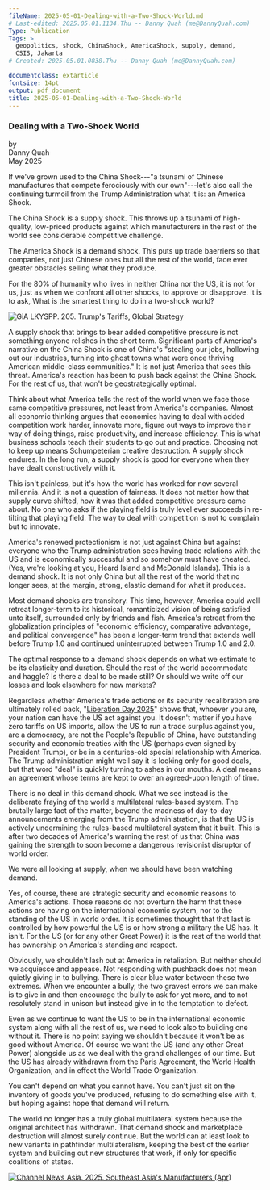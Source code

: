 ```yaml
---
fileName: 2025-05-01-Dealing-with-a-Two-Shock-World.md
# Last-edited: 2025.05.01.1134.Thu -- Danny Quah (me@DannyQuah.com)
Type: Publication
Tags: >
  geopolitics, shock, ChinaShock, AmericaShock, supply, demand,
  CSIS, Jakarta
# Created: 2025.05.01.0838.Thu -- Danny Quah (me@DannyQuah.com)

documentclass: extarticle
fontsize: 14pt
output: pdf_document
title: 2025-05-01-Dealing-with-a-Two-Shock-World
---
```

###  Dealing with a Two-Shock World  

by  
Danny Quah  
May 2025  

If we've grown used to the China Shock---"a tsunami of Chinese manufactures that compete ferociously with our own"---let's also call the continuing turmoil from the Trump Administration what it is: an America Shock.  

The China Shock is a supply shock.  This throws up a tsunami of high-quality, low-priced products against which manufacturers in the rest of the world see considerable competitive challenge.  

The America Shock is a demand shock.  This puts up trade baerriers so that companies, not just Chinese ones but all the rest of the world, face ever greater obstacles selling what they produce.  

For the 80% of humanity who lives in neither China nor the US, it is not for us, just as when we confront all other shocks, to approve or disapprove.  It is to ask, What is the smartest thing to do in a two-shock world?  

![GiA LKYSPP. 205. Trump's Tariffs, Global Strategy](http://DannyQuah.github.io/Storage/2025.04.10.Thu-Trumps-Trade-Wars-GiA-LKYSPP.png)

A supply shock that brings to bear added competitive pressure is not something anyone relishes in the short term.  Significant parts of America's narrative on the China Shock is one of China's "stealing our jobs, hollowing out our industries, turning into ghost towns what were once thriving American middle-class communities." It is not just America that sees this threat.  America's reaction has been to push back against the China Shock.   For the rest of us, that won't be geostrategically optimal.  

Think about what America tells the rest of the world when we face those same competitive pressures, not least from America's companies.  Almost all economic thinking argues that economies having to deal with added competition work harder, innovate more, figure out ways to improve their way of doing things, raise productivity, and increase efficiency.  This is what business schools teach their students to go out and practice. Choosing not to keep up means Schumpeterian creative destruction.  A supply shock endures.  In the long run, a supply shock is good for everyone when they have dealt constructively with it.  

This isn't painless, but it's how the world has worked for now several millennia.  And it is not a question of fairness.  It does not matter how that supply curve shifted, how it was that added competitive pressure came about.  No one who asks if the playing field is truly level ever succeeds in re-tilting that playing field.  The way to deal with competition is not to complain but to innovate.  

America's renewed protectionism is not just against China but against everyone who the Trump administration sees having trade relations with the US and is economically successful and so somehow must have cheated.  (Yes, we're looking at you, Heard Island and McDonald Islands).  This is a demand shock.  It is not only China but all the rest of the world that no longer sees, at the margin, strong, elastic demand for what it produces.  

Most demand shocks are transitory.  This time, however, America could well retreat longer-term to its historical, romanticized vision of being satisfied unto itself, surrounded only by friends and fish.  America's retreat from the globalization principles of "economic efficiency, comparative advantage, and political convergence" has been a longer-term trend that extends well before Trump 1.0 and continued uninterrupted between Trump 1.0 and 2.0.  

The optimal response to a demand shock depends on what we estimate to be its elasticity and duration.  Should the rest of the world accommodate and haggle?  Is there a deal to be made still? Or should we write off our losses and look elsewhere for new markets?  

Regardless whether America's trade actions or its security recalibration are ultimately rolled back, "[Liberation Day 2025](https://edition.cnn.com/2025/04/02/economy/key-takeaways-from-trumps-liberation-day-tariffs/index.html)" shows that, whoever you are, your nation can have the US act against you.  It doesn't matter if you have zero tariffs on US imports, allow the US to run a trade surplus against you, are a democracy, are not the People's Republic of China, have outstanding security and economic treaties with the US (perhaps even signed by President Trump), or be in a centuries-old special relationship with America.  The Trump administration might well say it is looking only for good deals, but that word "deal" is quickly turning to ashes in our mouths.  A deal means an agreement whose terms are kept to over an agreed-upon length of time.  

There is no deal in this demand shock.  What we see instead is the deliberate fraying of the world's multilateral rules-based system.  The brutally large fact of the matter, beyond the madness of day-to-day announcements emerging from the Trump administration, is that the US is actively undermining the rules-based multilateral system that it built.  This is after two decades of America's warning the rest of us that China was gaining the strength to soon become a dangerous revisionist disruptor of world order.  

We were all looking at supply, when we should have been watching demand.  

Yes, of course, there are strategic security and economic reasons to America's actions.  Those reasons do not overturn the harm that these actions are having on the international economic system, nor to the standing of the US in world order.  It is sometimes thought that that last is controlled by how powerful the US is or how strong a military the US has.  It isn't.  For the US (or for any other Great Power) it is the rest of the world that has ownership on America's standing and respect.  

Obviously, we shouldn't lash out at America in retaliation.  But neither should we acquiesce and appease.  Not responding with pushback does not mean quietly giving in to bullying.  There is clear blue water between these two extremes.  When we encounter a bully, the two gravest errors we can make is to give in and then encourage the bully to ask for yet more, and to not resolutely stand in unison but instead give in to the temptation to defect.  

Even as we continue to want the US to be in the international economic system along with all the rest of us, we need to look also to building one without it.  There is no point saying we shouldn't because it won't be as good without America.  Of course we want the US (and any other Great Power) alongside us as we deal with the grand challenges of our time.  But the US has already withdrawn from the Paris Agreement, the World Health Organization, and in effect the World Trade Organization.  

You can't depend on what you cannot have.  You can't just sit on the inventory of goods you've produced, refusing to do something else with it, but hoping against hope that demand will return.  

The world no longer has a truly global multilateral system because the original architect has withdrawn.  That demand shock and marketplace destruction will almost surely continue.  But the world can at least look to new variants in pathfinder multilateralism, keeping the best of the earlier system and building out new structures that work, if only for specific coalitions of states.  

[![Channel News Asia. 2025.  Southeast Asia's Manufacturers (Apr)](http://DannyQuah.github.io/Storage/2025.04-CNA-When-Titans-Clash-SEAsia-manufacturers.jpg)](https://www.youtube.com/watch?v=JWTyMCdK1zo)

![<img src="http://DannyQuah.github.io/Storage/2025.04-CNA-When-Titans-Clash-SEAsia-manufacturers.jpg" width="300" />](https://www.youtube.com/watch?v=JWTyMCdK1zo)


<!---
   Invisible section // 2025-05-01-Dealing-with-a-Two-Shock-World.md
-->

